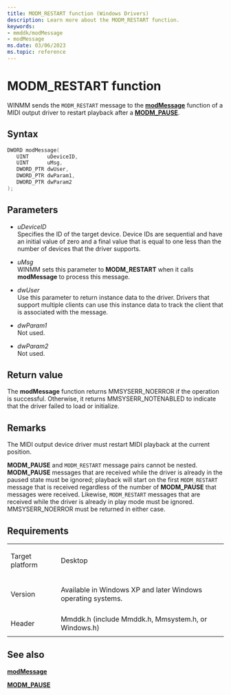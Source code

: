 ```yaml
---
title: MODM_RESTART function (Windows Drivers)
description: Learn more about the MODM_RESTART function.
keywords:
- mmddk/modMessage
- modMessage
ms.date: 03/06/2023
ms.topic: reference
---
```


# MODM\_RESTART function

WINMM sends the `MODM_RESTART` message to the [**modMessage**](mod-message.md) function of a MIDI output driver to restart playback after a [**MODM\_PAUSE**](modm-pause.md).

## Syntax

``` c++
DWORD modMessage(
   UINT      uDeviceID,
   UINT      uMsg,
   DWORD_PTR dwUser,
   DWORD_PTR dwParam1,
   DWORD_PTR dwParam2
);
```

## Parameters

- *uDeviceID*  
  Specifies the ID of the target device. Device IDs are sequential and have an initial value of zero and a final value that is equal to one less than the number of devices that the driver supports.

- *uMsg*  
  WINMM sets this parameter to **MODM\_RESTART** when it calls **modMessage** to process this message.

- *dwUser*  
  Use this parameter to return instance data to the driver. Drivers that support multiple clients can use this instance data to track the client that is associated with the message.

- *dwParam1*  
  Not used.

- *dwParam2*  
  Not used.

## Return value

The **modMessage** function returns MMSYSERR\_NOERROR if the operation is successful. Otherwise, it returns MMSYSERR\_NOTENABLED to indicate that the driver failed to load or initialize.

## Remarks

The MIDI output device driver must restart MIDI playback at the current position.

**MODM\_PAUSE** and `MODM_RESTART` message pairs cannot be nested. **MODM\_PAUSE** messages that are received while the driver is already in the paused state must be ignored; playback will start on the first `MODM_RESTART` message that is received regardless of the number of **MODM\_PAUSE** that messages were received. Likewise, `MODM_RESTART` messages that are received while the driver is already in play mode must be ignored. MMSYSERR\_NOERROR must be returned in either case.

## Requirements

<table>
<tbody>
<tr class="odd">
<td><p>Target platform</p></td>
<td>Desktop</td>
</tr>
<tr class="even">
<td><p>Version</p></td>
<td><p>Available in Windows XP and later Windows operating systems.</p></td>
</tr>
<tr class="odd">
<td><p>Header</p></td>
<td>Mmddk.h (include Mmddk.h, Mmsystem.h, or Windows.h)</td>
</tr>
</tbody>
</table>

## See also

[**modMessage**](mod-message.md)

[**MODM\_PAUSE**](modm-pause.md)
